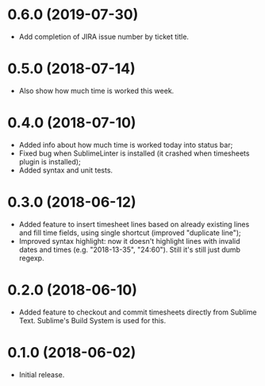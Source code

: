 # 0.6.0 (2019-07-30)

* Add completion of JIRA issue number by ticket title.

# 0.5.0 (2018-07-14)

* Also show how much time is worked this week.

# 0.4.0 (2018-07-10)

* Added info about how much time is worked today into status bar;
* Fixed bug when SublimeLinter is installed
  (it crashed when timesheets plugin is installed);
* Added syntax and unit tests.

# 0.3.0 (2018-06-12)

* Added feature to insert timesheet lines
  based on already existing lines and fill time fields,
  using single shortcut (improved "duplicate line");
* Improved syntax highlight: now it doesn't highlight
  lines with invalid dates and times (e.g. "2018-13-35", "24:60").
  Still it's still just dumb regexp.

# 0.2.0 (2018-06-10)

* Added feature to checkout and commit timesheets
  directly from Sublime Text.
  Sublime's Build System is used for this.

# 0.1.0 (2018-06-02)

* Initial release.
